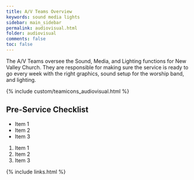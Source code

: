 ```yaml
---
title: A/V Teams Overview
keywords: sound media lights
sidebar: main_sidebar
permalink: audiovisual.html
folder: audiovisual
comments: false
toc: false
---
```


The A/V Teams oversee the Sound, Media, and Lighting functions for New Valley Church.  They are responsible for making sure the service is ready to go every week with the right graphics, sound setup for the worship band, and lighting.  

{% include custom/teamicons_audiovisual.html %}

## Pre-Service Checklist

- Item 1
- Item 2
- Item 3

1. Item 1
2. Item 2
3. Item 3

{% include links.html %}
